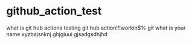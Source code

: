 # github_action_test

what is git hub actions
testing git hub action!!!workin$%
git
what is your name
xyzbajsnknj
ghjgiuui
gjsadgsdhjhd
